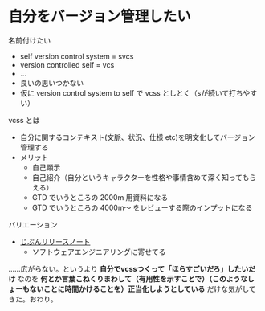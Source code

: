 # 自分をバージョン管理したい
名前付けたい

- self version control system = svcs
- version controlled self = vcs
- ...
- 良いの思いつかない
- 仮に version control system to self で vcss としとく（sが続いて打ちやすい）

vcss とは

- 自分に関するコンテキスト(文脈、状況、仕様 etc)を明文化してバージョン管理する
- メリット
  - 自己顕示
  - 自己紹介（自分というキャラクターを性格や事情含めて深く知ってもらえる）
  - GTD でいうところの 2000m 用資料になる
  - GTD でいうところの 4000m～ をレビューする際のインプットになる

バリエーション

- [じぶんリリースノート](https://www.galapagosta.com/entry/2019/10/29/082306)
  - ソフトウェアエンジニアリングに寄せてる

……広がらない。というより **自分でvcssつくって「ほらすごいだろ」したいだけ** なのを **何とか言葉こねくりまわして（有用性を示すことで）（このようなしょーもないことに時間かけることを）正当化しようとしている** だけな気がしてきた。おわり。
